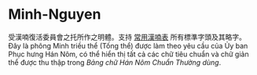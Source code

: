 # Minh-Nguyen
受漢喃復活委員會之托所作之明體。支持 [常用漢喃表](http://www.hannom-rcv.org/wi/index.php/%E6%A8%99%E6%BA%96%E5%8C%96:%E6%A6%9C%F0%A1%A8%B8%E6%BC%A2%E5%96%83%E6%BA%96) 所有標準字頭及其略字。  
Đây là phông Minh triều thể (Tống thể) được làm theo yêu cầu của Ủy ban Phục hưng Hán Nôm, có thể hiển thị tất cả các chữ tiêu chuẩn và chữ giản thể được thu thập trong *Bảng chữ Hán Nôm Chuẩn Thường dùng*.
